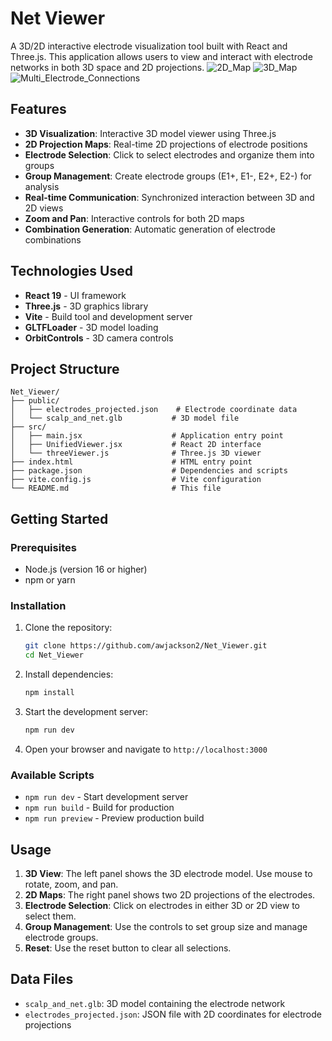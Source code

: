 # Net Viewer

A 3D/2D interactive electrode visualization tool built with React and Three.js. This application allows users to view and interact with electrode networks in both 3D space and 2D projections.
![2D_Map](https://github.com/user-attachments/assets/bac5a9ef-0f38-47f3-a67f-42055708d814)
![3D_Map](https://github.com/user-attachments/assets/ebd6078a-5665-414d-bc12-064471e75662)
![Multi_Electrode_Connections](https://github.com/user-attachments/assets/36856df4-a824-4f5e-85ee-4eb640ca0ecd)

## Features

- **3D Visualization**: Interactive 3D model viewer using Three.js
- **2D Projection Maps**: Real-time 2D projections of electrode positions
- **Electrode Selection**: Click to select electrodes and organize them into groups
- **Group Management**: Create electrode groups (E1+, E1-, E2+, E2-) for analysis
- **Real-time Communication**: Synchronized interaction between 3D and 2D views
- **Zoom and Pan**: Interactive controls for both 2D maps
- **Combination Generation**: Automatic generation of electrode combinations

## Technologies Used

- **React 19** - UI framework
- **Three.js** - 3D graphics library
- **Vite** - Build tool and development server
- **GLTFLoader** - 3D model loading
- **OrbitControls** - 3D camera controls

## Project Structure

```
Net_Viewer/
├── public/
│   ├── electrodes_projected.json    # Electrode coordinate data
│   └── scalp_and_net.glb           # 3D model file
├── src/
│   ├── main.jsx                    # Application entry point
│   ├── UnifiedViewer.jsx           # React 2D interface
│   └── threeViewer.js              # Three.js 3D viewer
├── index.html                      # HTML entry point
├── package.json                    # Dependencies and scripts
├── vite.config.js                  # Vite configuration
└── README.md                       # This file
```

## Getting Started

### Prerequisites

- Node.js (version 16 or higher)
- npm or yarn

### Installation

1. Clone the repository:
   ```bash
   git clone https://github.com/awjackson2/Net_Viewer.git
   cd Net_Viewer
   ```

2. Install dependencies:
   ```bash
   npm install
   ```

3. Start the development server:
   ```bash
   npm run dev
   ```

4. Open your browser and navigate to `http://localhost:3000`

### Available Scripts

- `npm run dev` - Start development server
- `npm run build` - Build for production
- `npm run preview` - Preview production build

## Usage

1. **3D View**: The left panel shows the 3D electrode model. Use mouse to rotate, zoom, and pan.
2. **2D Maps**: The right panel shows two 2D projections of the electrodes.
3. **Electrode Selection**: Click on electrodes in either 3D or 2D view to select them.
4. **Group Management**: Use the controls to set group size and manage electrode groups.
5. **Reset**: Use the reset button to clear all selections.

## Data Files

- `scalp_and_net.glb`: 3D model containing the electrode network
- `electrodes_projected.json`: JSON file with 2D coordinates for electrode projections


